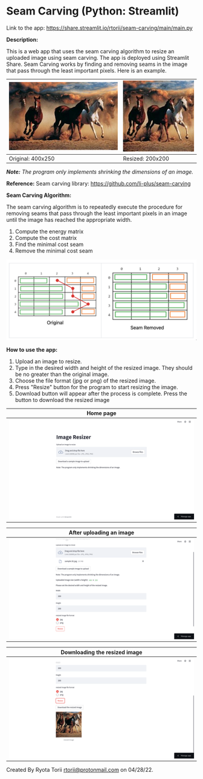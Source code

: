 # Seam Carving (Python: Streamlit)

Link to the app: https://share.streamlit.io/rtorii/seam-carving/main/main.py

**Description:**

This is a web app that uses the seam carving algorithm to resize an uploaded image using seam carving. The app is deployed using Streamlit Share. Seam Carving works by finding and removing seams in the image that pass through the least important pixels. Here is an example.


| ![](Test_file_horse/400x250.png) | ![](Test_file_horse/200x200.jpg) |
| ------ | ------ |
| Original: 400x250 | Resized: 200x200 | 

_**Note:** The program only implements shrinking the dimensions of an image._

**Reference:** Seam carving library: https://github.com/li-plus/seam-carving

**Seam Carving Algorithm:**

The seam carving algorithm is to repeatedly execute the procedure for removing seams that pass through the least important pixels in an image until the image has reached the appropriate width.
1. Compute the energy matrix
2. Compute the cost matrix
3. Find the minimal cost seam
4. Remove the minimal cost seam

![](photos_for_README.md/processing2.png)




**How to use the app:**

1. Upload an image to resize.
2. Type in the desired width and height of the resized image. They should be no greater than the original image.
3. Choose the file format (jpg or png) of the resized image.
4. Press "Resize" button for the program to start resizing the image.
5. Download button will appear after the process is complete. Press the button to download the resized image

| Home page |  
| ------ | 
| ![](screenshots/1.png) |  

| After uploading an image |
| ------ |
|![](screenshots/2.png) |

| Downloading the resized image | 
|  ------ |
| ![](screenshots/3.png) |





Created By Ryota Torii <rtorii@protonmail.com> on 04/28/22.

